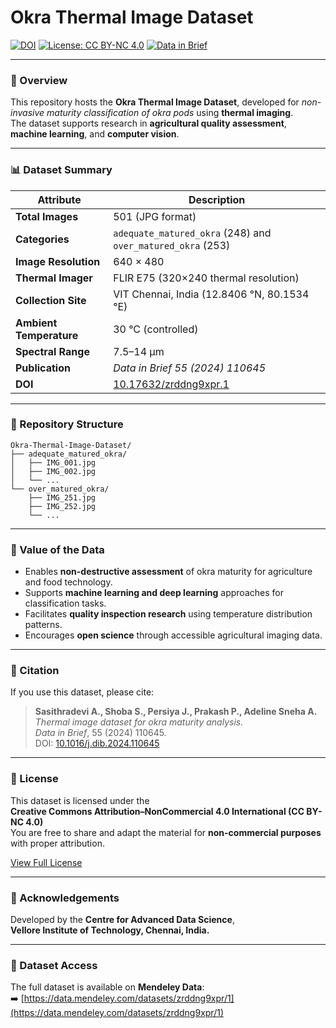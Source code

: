 # Okra Thermal Image Dataset

[![DOI](https://zenodo.org/badge/DOI/10.17632/zrddng9xpr.1.svg)](https://doi.org/10.17632/zrddng9xpr.1)
[![License: CC BY-NC 4.0](https://img.shields.io/badge/License-CC%20BY--NC%204.0-blue.svg)](https://creativecommons.org/licenses/by-nc/4.0/)
[![Data in Brief](https://img.shields.io/badge/Journal-Data%20in%20Brief-orange)](https://doi.org/10.1016/j.dib.2024.110645)

---

### 🧩 Overview

This repository hosts the **Okra Thermal Image Dataset**, developed for *non-invasive maturity classification of okra pods* using **thermal imaging**.  
The dataset supports research in **agricultural quality assessment**, **machine learning**, and **computer vision**.

---

### 📊 Dataset Summary

| Attribute | Description |
|------------|--------------|
| **Total Images** | 501 (JPG format) |
| **Categories** | `adequate_matured_okra` (248) and `over_matured_okra` (253) |
| **Image Resolution** | 640 × 480 |
| **Thermal Imager** | FLIR E75 (320×240 thermal resolution) |
| **Collection Site** | VIT Chennai, India (12.8406 °N, 80.1534 °E) |
| **Ambient Temperature** | 30 °C (controlled) |
| **Spectral Range** | 7.5–14 μm |
| **Publication** | *Data in Brief 55 (2024) 110645* |
| **DOI** | [10.17632/zrddng9xpr.1](https://doi.org/10.17632/zrddng9xpr.1) |

---

### 📁 Repository Structure

```
Okra-Thermal-Image-Dataset/
├── adequate_matured_okra/
│   ├── IMG_001.jpg
│   ├── IMG_002.jpg
│   └── ...
└── over_matured_okra/
    ├── IMG_251.jpg
    ├── IMG_252.jpg
    └── ...
```

---

### 🌱 Value of the Data

- Enables **non-destructive assessment** of okra maturity for agriculture and food technology.
- Supports **machine learning and deep learning** approaches for classification tasks.
- Facilitates **quality inspection research** using temperature distribution patterns.
- Encourages **open science** through accessible agricultural imaging data.

---

### 🧾 Citation

If you use this dataset, please cite:

> **Sasithradevi A., Shoba S., Persiya J., Prakash P., Adeline Sneha A.**  
> *Thermal image dataset for okra maturity analysis.*  
> *Data in Brief*, 55 (2024) 110645.  
> DOI: [10.1016/j.dib.2024.110645](https://doi.org/10.1016/j.dib.2024.110645)

---

### 🪪 License

This dataset is licensed under the  
**Creative Commons Attribution–NonCommercial 4.0 International (CC BY-NC 4.0)**  
You are free to share and adapt the material for **non-commercial purposes** with proper attribution.

[View Full License](https://creativecommons.org/licenses/by-nc/4.0/)

---

### 🧠 Acknowledgements

Developed by the **Centre for Advanced Data Science**,  
**Vellore Institute of Technology, Chennai, India.**

---

### 🔗 Dataset Access

The full dataset is available on **Mendeley Data**:  
➡️ [https://data.mendeley.com/datasets/zrddng9xpr/1](https://data.mendeley.com/datasets/zrddng9xpr/1)
